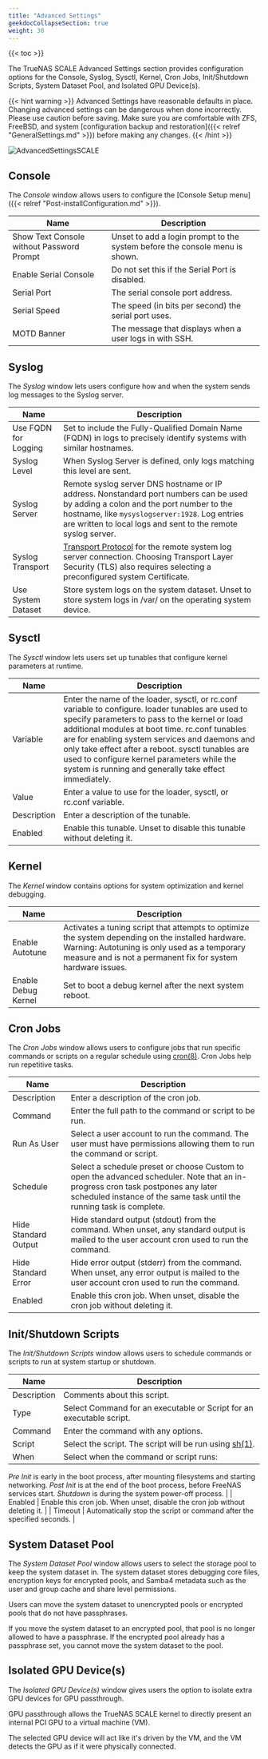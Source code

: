 ```yaml
---
title: "Advanced Settings"
geekdocCollapseSection: true
weight: 30
---
```


{{< toc >}}

The TrueNAS SCALE Advanced Settings section provides configuration options for the Console, Syslog, Sysctl, Kernel, Cron Jobs, Init/Shutdown Scripts, System Dataset Pool, and Isolated GPU Device(s).

{{< hint warning >}} 
Advanced Settings have reasonable defaults in place. Changing advanced settings can be dangerous when done incorrectly. Please use caution before saving. Make sure you are comfortable with ZFS, FreeBSD, and system [configuration backup and restoration]({{< relref "GeneralSettings.md" >}}) before making any changes. 
{{< /hint >}}

![AdvancedSettingsSCALE](/images/SCALE/AdvancedSettingsSCALE.png "SCALE Advanced Settings Screen")

## Console

The *Console* window allows users to configure the [Console Setup menu]({{< relref "Post-installConfiguration.md" >}}).

| Name | Description |
|------|-------------|
| Show Text Console without Password Prompt | Unset to add a login prompt to the system before the console menu is shown. |
| Enable Serial Console | Do not set this if the Serial Port is disabled. |
| Serial Port | The serial console port address. |
| Serial Speed | The speed (in bits per second) the serial port uses. |
| MOTD Banner | The message that displays when a user logs in with SSH. |

## Syslog 

The *Syslog* window lets users configure how and when the system sends log messages to the Syslog server.

| Name | Description |
|------|-------------|
| Use FQDN for Logging | Set to include the Fully-Qualified Domain Name (FQDN) in logs to precisely identify systems with similar hostnames. |
| Syslog Level | When Syslog Server is defined, only logs matching this level are sent. |
| Syslog Server | Remote syslog server DNS hostname or IP address. Nonstandard port numbers can be used by adding a colon and the port number to the hostname, like `mysyslogserver:1928`. Log entries are written to local logs and sent to the remote syslog server. |
| Syslog Transport | [Transport Protocol](https://tools.ietf.org/html/rfc8095) for the remote system log server connection. Choosing Transport Layer Security (TLS) also requires selecting a preconfigured system Certificate. |
| Use System Dataset | Store system logs on the system dataset. Unset to store system logs in /var/ on the operating system device. |

## Sysctl

The *Sysctl* window lets users set up tunables that configure kernel parameters at runtime.

| Name | Description |
|------|-------------|
| Variable | Enter the name of the loader, sysctl, or rc.conf variable to configure. loader tunables are used to specify parameters to pass to the kernel or load additional modules at boot time. rc.conf tunables are for enabling system services and daemons and only take effect after a reboot. sysctl tunables are used to configure kernel parameters while the system is running and generally take effect immediately. |
| Value | Enter a value to use for the loader, sysctl, or rc.conf variable. |
| Description | Enter a description of the tunable. |
| Enabled | Enable this tunable. Unset to disable this tunable without deleting it. |

## Kernel

The *Kernel* window contains options for system optimization and kernel debugging.

| Name | Description |
|------|-------------|
| Enable Autotune | Activates a tuning script that attempts to optimize the system depending on the installed hardware. Warning: Autotuning is only used as a temporary measure and is not a permanent fix for system hardware issues. |
| Enable Debug Kernel | Set to boot a debug kernel after the next system reboot. |

## Cron Jobs

The *Cron Jobs* window allows users to configure jobs that run specific commands or scripts on a regular schedule using [cron(8)](https://man.openbsd.org/cron.8 "Cron Man Page"). Cron Jobs help run repetitive tasks.

| Name | Description |
|------|-------------|
| Description | Enter a description of the cron job. |
| Command | Enter the full path to the command or script to be run. |
| Run As User | Select a user account to run the command. The user must have permissions allowing them to run the command or script. |
| Schedule | Select a schedule preset or choose Custom to open the advanced scheduler. Note that an in-progress cron task postpones any later scheduled instance of the same task until the running task is complete. |
| Hide Standard Output | Hide standard output (stdout) from the command. When unset, any standard output is mailed to the user account cron used to run the command. |
| Hide Standard Error | Hide error output (stderr) from the command. When unset, any error output is mailed to the user account cron used to run the command. |
| Enabled | Enable this cron job. When unset, disable the cron job without deleting it. |

## Init/Shutdown Scripts

The *Init/Shutdown Scripts* window allows users to schedule commands or scripts to run at system startup or shutdown. 

| Name | Description |
|------|-------------|
| Description | Comments about this script. |
| Type | Select Command for an executable or Script for an executable script. |
| Command | Enter the command with any options. |
| Script | Select the script. The script will be run using [sh(1)](https://www.freebsd.org/cgi/man.cgi?query=sh "SH(1) Page"). |
| When | Select when the command or script runs:
*Pre Init* is early in the boot process, after mounting filesystems and starting networking.
*Post Init* is at the end of the boot process, before FreeNAS services start.
*Shutdown* is during the system power-off process. |
| Enabled | Enable this cron job. When unset, disable the cron job without deleting it. |
| Timeout | Automatically stop the script or command after the specified seconds. |

## System Dataset Pool

The *System Dataset Pool* window allows users to select the storage pool to keep the system dataset in. The system dataset stores debugging core files, encryption keys for encrypted pools, and Samba4 metadata such as the user and group cache and share level permissions.

Users can move the system dataset to unencrypted pools or encrypted pools that do not have passphrases.

If you move the system dataset to an encrypted pool, that pool is no longer allowed to have a passphrase. If the encrypted pool already has a passphrase set, you cannot move the system dataset to the pool.

## Isolated GPU Device(s)

The *Isolated GPU Device(s)* window gives users the option to isolate extra GPU devices for GPU passthrough.

GPU passthrough allows the TrueNAS SCALE kernel to directly present an internal PCI GPU to a virtual machine (VM).

The selected GPU device will act like it's driven by the VM, and the VM detects the GPU as if it were physically connected.
